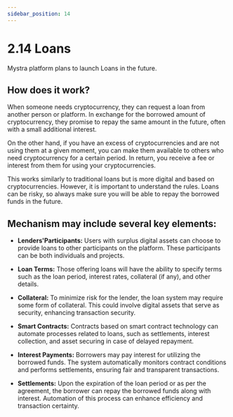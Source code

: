 ```yaml
---
sidebar_position: 14
---
```


# 2.14 Loans

Mystra platform plans to launch Loans in the future. 

## How does it work?

When someone needs cryptocurrency, they can request a loan from another person or platform. In exchange for the borrowed amount of cryptocurrency, they promise to repay the same amount in the future, often with a small additional interest.

On the other hand, if you have an excess of cryptocurrencies and are not using them at a given moment, you can make them available to others who need cryptocurrency for a certain period. In return, you receive a fee or interest from them for using your cryptocurrencies.

This works similarly to traditional loans but is more digital and based on cryptocurrencies. However, it is important to understand the rules. Loans can be risky, so always make sure you will be able to repay the borrowed funds in the future.

## Mechanism may include several key elements:

- **Lenders'Participants:** Users with surplus digital assets can choose to provide loans to other participants on the platform. These participants can be both individuals and projects.

- **Loan Terms:** Those offering loans will have the ability to specify terms such as the loan period, interest rates, collateral (if any), and other details.

- **Collateral:** To minimize risk for the lender, the loan system may require some form of collateral. This could involve digital assets that serve as security, enhancing transaction security.

- **Smart Contracts:** Contracts based on smart contract technology can automate processes related to loans, such as settlements, interest collection, and asset securing in case of delayed repayment.

- **Interest Payments:** Borrowers may pay interest for utilizing the borrowed funds. The system automatically monitors contract conditions and performs settlements, ensuring fair and transparent transactions.

- **Settlements:** Upon the expiration of the loan period or as per the agreement, the borrower can repay the borrowed funds along with interest. Automation of this process can enhance efficiency and transaction certainty.

